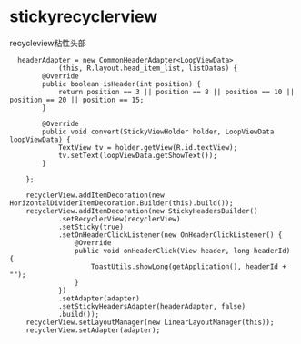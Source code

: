 # **stickyrecyclerview**
recycleview粘性头部

      headerAdapter = new CommonHeaderAdapter<LoopViewData>
                (this, R.layout.head_item_list, listDatas) {
            @Override
            public boolean isHeader(int position) {
                return position == 3 || position == 8 || position == 10 || position == 20 || position == 15;
            }

            @Override
            public void convert(StickyViewHolder holder, LoopViewData loopViewData) {
                TextView tv = holder.getView(R.id.textView);
                tv.setText(loopViewData.getShowText());
            }

        };

        recyclerView.addItemDecoration(new HorizontalDividerItemDecoration.Builder(this).build());
        recyclerView.addItemDecoration(new StickyHeadersBuilder()
                .setRecyclerView(recyclerView)
                .setSticky(true)
                .setOnHeaderClickListener(new OnHeaderClickListener() {
                    @Override
                    public void onHeaderClick(View header, long headerId) {
                        ToastUtils.showLong(getApplication(), headerId + "");
                    }
                })
                .setAdapter(adapter)
                .setStickyHeadersAdapter(headerAdapter, false)
                .build());
        recyclerView.setLayoutManager(new LinearLayoutManager(this));
        recyclerView.setAdapter(adapter);




